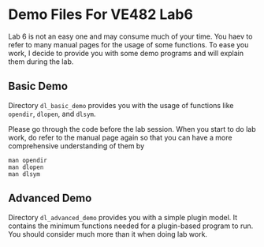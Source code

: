 # Demo Files For VE482 Lab6

Lab 6 is not an easy one and may consume much of your time. You haev to refer to many manual pages for the usage of some functions. To ease you work, I decide to provide you with some demo programs and will explain them during the lab.

## Basic Demo

Directory `dl_basic_demo` provides you with the usage of functions like `opendir`, `dlopen`, and `dlsym`.

Please go through the code before the lab session. When you start to do lab work, do refer to the manual page again so that you can have a more comprehensive understanding of them by
```shell
man opendir
man dlopen
man dlsym
```

## Advanced Demo

Directory `dl_advanced_demo` provides you with a simple plugin model. It contains the minimum functions needed for a plugin-based program to run. You should consider much more than it when doing lab work.

